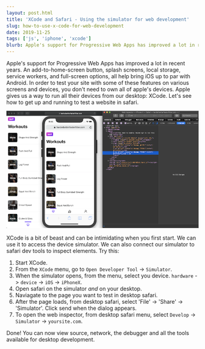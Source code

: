```yaml
---
layout: post.html
title: 'XCode and Safari - Using the simulator for web development'
slug: how-to-use-x-code-for-web-development
date: 2019-11-25
tags: ['js', 'iphone', 'xcode']
blurb: Apple's support for Progressive Web Apps has improved a lot in recent years.
---
```


Apple's support for Progressive Web Apps has improved a lot in recent years. An add-to-home-screen button, splash screens, local storage, service workers, and full-screen options, all help bring iOS up to par with Android. In order to test your site with some of these features on various screens and devices, you don't need to own all of apple's devices. Apple gives us a way to run all their devices from our desktop: XCode. Let's see how to get up and running to test a website in safari.

![](../images/simulator.png)

XCode is a bit of beast and can be intimidating when you first start. We can use it to access the device simulator. We can also connect our simulator to safari dev tools to inspect elements. Try this:

1. Start XCode.
1. From the `XCode` menu, go to `Open Developer Tool` -> `Simulator`.
1. When the simulator opens, from the menu, select you device. `hardware` -> `device` -> `iOS` -> `iPhoneX`.
1. Open safari on the simulator _and_ on your desktop.
1. Naviagate to the page you want to test in desktop safari.
1. After the page loads, from desktop safari, select 'File' -> 'Share' -> 'Simulator'. Click send when the dialog appears.
1. To open the web inspector, from desktop safari menu, select `Develop` -> `Simulator` -> `yoursite.com`.

Done! You can now view source, network, the debugger and all the tools available for desktop development.

